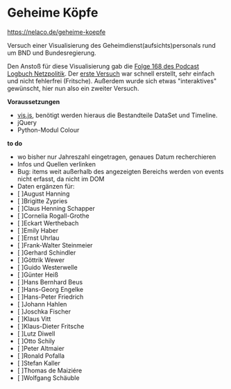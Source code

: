 # Geheime Köpfe

https://nelaco.de/geheime-koepfe

Versuch einer Visualisierung des Geheimdienst(aufsichts)personals rund um BND und Bundesregierung.

Den Anstoß für diese Visualisierung gab die [Folge 168 des Podcast Logbuch Netzpolitik](http://logbuch-netzpolitik.de/lnp168-es-war-nicht-alles-schlecht-im-rechtsstaat#t=43:23.003). Der [erste Versuch](https://nelaco.de/lnp/bndbkamtmibfv.png) war schnell erstellt, sehr einfach und nicht fehlerfrei (Fritsche). Außerdem wurde sich etwas "interaktives" gewünscht, hier nun also ein zweiter Versuch.

**Voraussetzungen**

- [vis.js](http://visjs.org/), benötigt werden hieraus die Bestandteile DataSet und Timeline.
- jQuery
- Python-Modul Colour

**to do**

- wo bisher nur Jahreszahl eingetragen, genaues Datum recherchieren
- Infos und Quellen verlinken
- Bug: items weit außerhalb des angezeigten Bereichs werden von events nicht erfasst, da nicht im DOM
- Daten ergänzen für:
- [ ]August Hanning
- [ ]Brigitte Zypries
- [ ]Claus Henning Schapper
- [ ]Cornelia Rogall-Grothe
- [ ]Eckart Werthebach
- [ ]Emily Haber
- [ ]Ernst Uhrlau
- [ ]Frank-Walter Steinmeier
- [ ]Gerhard Schindler
- [ ]Göttrik Wewer
- [ ]Guido Westerwelle
- [ ]Günter Heiß
- [ ]Hans Bernhard Beus
- [ ]Hans-Georg Engelke
- [ ]Hans-Peter Friedrich
- [ ]Johann Hahlen
- [ ]Joschka Fischer
- [ ]Klaus Vitt
- [ ]Klaus-Dieter Fritsche
- [ ]Lutz Diwell
- [ ]Otto Schily
- [ ]Peter Altmaier
- [ ]Ronald Pofalla
- [ ]Stefan Kaller
- [ ]Thomas de Maiziére
- [ ]Wolfgang Schäuble
